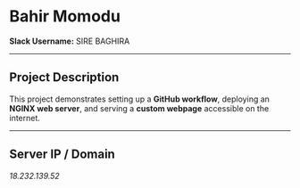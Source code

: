 # Bahir Momodu

**Slack Username:** SIRE BAGHIRA  

---

## Project Description
This project demonstrates setting up a **GitHub workflow**, deploying an **NGINX web server**, and serving a **custom webpage** accessible on the internet.

---

## Server IP / Domain
*18.232.139.52*
